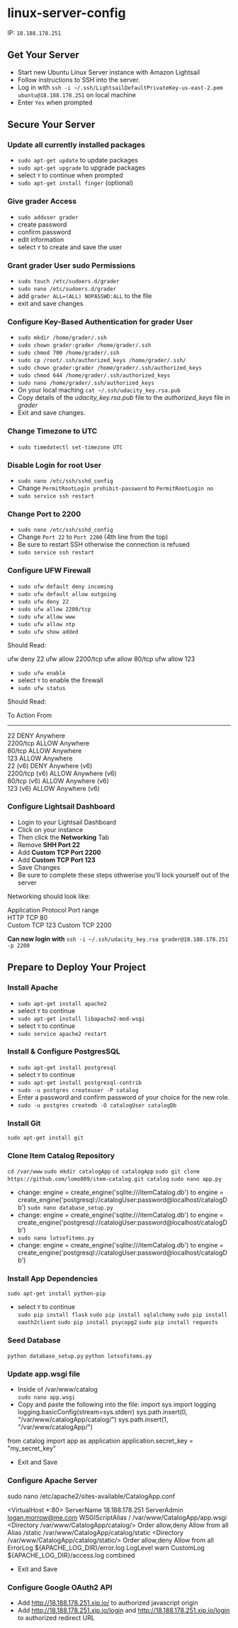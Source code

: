 # linux-server-config

IP: `18.188.178.251`

## Get Your Server
- Start new Ubuntu Linux Server instance with Amazon Lightsail
- Follow instructions to SSH into the server.
- Log in with `ssh -i ~/.ssh/LightsailDefaultPrivateKey-us-east-2.pem ubuntu@18.188.178.251` on local machine
- Enter `Yes` when prompted

## Secure Your Server
### Update all currently installed packages
- `sudo apt-get update` to update packages  
- `sudo apt-get upgrade` to upgrade packages  
- select `Y` to continue when prompted  
- `sudo apt-get install finger` (optional)  

### Give grader Access
- `sudo adduser grader`  
- create password  
- confirm password  
- edit information  
- select `Y` to create and save the user  

### Grant grader User sudo Permissions
- `sudo touch /etc/sudoers.d/grader`  
- `sudo nano /etc/sudoers.d/grader`  
- add `grader ALL=(ALL) NOPASSWD:ALL` to the file  
- exit and save changes  

### Configure Key-Based Authentication for grader User
- `sudo mkdir /home/grader/.ssh`  
- `sudo chown grader:grader /home/grader/.ssh`  
- `sudo chmod 700 /home/grader/.ssh`  
- `sudo cp /root/.ssh/authorized_keys /home/grader/.ssh/`  
- `sudo chown grader:grader /home/grader/.ssh/authorized_keys`  
- `sudo chmod 644 /home/grader/.ssh/authorized_keys`  
- `sudo nano /home/grader/.ssh/authorized_keys`  
- On your local maching `cat ~/.ssh/udacity_key.rsa.pub`
- Copy details of the *udacity_key.rsa.pub* file to the *authorized_keys* file in _grader_  
- Exit and save changes.  

### Change Timezone to UTC
- `sudo timedatectl set-timezone UTC`  

### Disable Login for root User
- `sudo nano /etc/ssh/sshd_config`  
- Change `PermitRootLogin prohibit-password` to `PermitRootLogin no`  
- `sudo service ssh restart`  

### Change Port to 2200
- `sudo nano /etc/ssh/sshd_config`  
- Change `Port 22` to `Port 2200` (4th line from the top)  
- Be sure to restart SSH otherwise the connection is refused
- `sudo service ssh restart`

### Configure UFW Firewall
- `sudo ufw default deny incoming`  
- `sudo ufw default allow outgoing`  
- `sudo ufw deny 22`  
- `sudo ufw allow 2200/tcp`  
- `sudo ufw allow www`  
- `sudo ufw allow ntp`  
- `sudo ufw show added`  

Should Read:

ufw deny 22
ufw allow 2200/tcp
ufw allow 80/tcp
ufw allow 123

- `sudo ufw enable`  
- select `Y` to enable the firewall  
- `sudo ufw status`  

Should Read:

To                         Action      From
--                         ------      ----
22                         DENY        Anywhere                  
2200/tcp                   ALLOW       Anywhere                  
80/tcp                     ALLOW       Anywhere                  
123                        ALLOW       Anywhere                  
22 (v6)                    DENY        Anywhere (v6)             
2200/tcp (v6)              ALLOW       Anywhere (v6)             
80/tcp (v6)                ALLOW       Anywhere (v6)             
123 (v6)                   ALLOW       Anywhere (v6)    

### Configure Lightsail Dashboard
- Login to your Lightsail Dashboard
- Click on your instance
- Then click the **Networking** Tab
- Remove **SHH Port 22**
- Add **Custom TCP Port 2200**
- Add **Custom TCP Port 123**
- Save Changes
- Be sure to complete these steps othwerise you'll lock yourself out of the server

Networking should look like:

Application	Protocol	Port range	
HTTP	        TCP	        80	
Custom	        TCP	        123	
Custom	        TCP	        2200


**Can now login with** `ssh -i ~/.ssh/udacity_key.rsa grader@18.188.178.251 -p 2200`   

## Prepare to Deploy Your Project

### Install Apache
- `sudo apt-get install apache2`  
- select `Y` to continue  
- `sudo apt-get install libapache2-mod-wsgi`  
- select `Y` to continue  
- `sudo service apache2 restart`  

### Install & Configure PostgresSQL
- `sudo apt-get install postgresql`  
- select `Y` to continue  
- `sudo apt-get install postgresql-contrib`  
- `sudo -u postgres createuser -P catalog`  
- Enter a password and confirm password of your choice for the new role. 
- `sudo -u postgres createdb -O catalogUser catalogDb`  

### Install Git
`sudo apt-get install git`  

### Clone Item Catalog Repository
`cd /var/www`
`sudo mkdir catalogApp`
`cd catalogApp`
`sudo git clone https://github.com/lomo009/item-catalog.git catalog`
`sudo nano app.py`
- change:
     engine = create_engine('sqlite:///itemCatalog.db') 
     to 
     engine = create_engine('postgresql://catalogUser:password@localhost/catalogDb')
`sudo nano database_setup.py`
- change:
     engine = create_engine('sqlite:///itemCatalog.db') 
     to 
     engine = create_engine('postgresql://catalogUser:password@localhost/catalogDb')
- `sudo nano lotsofitems.py`
- change:
     engine = create_engine('sqlite:///itemCatalog.db') 
     to 
     engine = create_engine('postgresql://catalogUser:password@localhost/catalogDb')

### Install App Dependencies
`sudo apt-get install python-pip`
- select `Y` to continue  
`sudo pip install flask`
`sudo pip install sqlalchemy`
`sudo pip install oauth2client`
`sudo pip install psycopg2`
`sudo pip install requests`

### Seed Database
`python database_setup.py`
`python lotsofitems.py`


### Update app.wsgi file
- Inside of /var/www/catalog  
`sudo nano app.wsgi`  
- Copy and paste the following into the file:
import sys
import logging
logging.basicConfig(stream=sys.stderr)
sys.path.insert(0, "/var/www/catalogApp/catalog/")
sys.path.insert(1, "/var/www/catalogApp/")

from catalog import app as application
application.secret_key = "my_secret_key"  

- Exit and Save  


### Configure Apache Server

sudo nano /etc/apache2/sites-available/CatalogApp.conf

<VirtualHost *:80>
	ServerName 18.188.178.251
        ServerAdmin logan.morrow@me.com
	WSGIScriptAlias / /var/www/CatalogApp/app.wsgi
	<Directory /var/www/CatalogApp/catalog/>
	    Order allow,deny
    	Allow from all
	</Directory>
	Alias /static /var/www/CatalogApp/catalog/static
	<Directory /var/www/CatalogApp/catalog/static/>
    	Order allow,deny
    	Allow from all
    </Directory>
	ErrorLog ${APACHE_LOG_DIR}/error.log
	LogLevel warn
	CustomLog ${APACHE_LOG_DIR}/access.log combined
</VirtualHost>

- Exit and Save

### Configure Google OAuth2 API

- Add http://18.188.178.251.xip.io/ to authorized javascript origin
- Add http://18.188.178.251.xip.io/login and http://18.188.178.251.xip.io/login to authorized redirect URL
